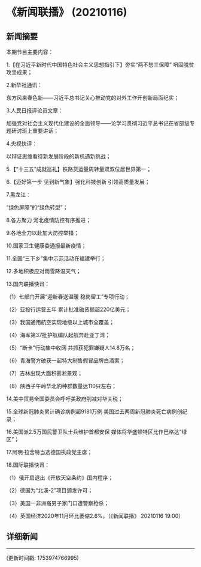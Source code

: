 # 《新闻联播》 (20210116)

## 新闻摘要

本期节目主要内容：


1.【在习近平新时代中国特色社会主义思想指引下】夯实“两不愁三保障” 巩固脱贫攻坚成果；


2.新华社通讯：

东方风来春色新——习近平总书记关心推动党的对外工作开创新局面纪实；


3.人民日报评论员文章：

加强党对社会主义现代化建设的全面领导——论学习贯彻习近平总书记在省部级专题研讨班上重要讲话；


4.央视快评：

以辩证思维看待新发展阶段的新机遇新挑战；


5.【“十三五”成就巡礼】铁路货运量周转量双双位居世界第一；


6.【迈好第一步 见到新气象】强化科技创新 引领高质量发展；


7.黑龙江：

“绿色屏障”的“绿色转型”；


8.各方聚力 河北疫情防控有序推进；


9.各地全力以赴加大防控举措；


10.国家卫生健康委通报最新疫情；


11.全国“三下乡”集中示范活动在福建举行；


12.多地积极应对雨雪降温天气；


13.国内联播快讯：


（1）七部门开展“迎新春送温暖 稳岗留工”专项行动；


（2）亚投行运营五年 累计批准融资额超220亿美元；


（3）我国通用航空实现地级以上城市全覆盖；


（4）海军第37批护航编队起航奔赴亚丁湾；


（5）“断卡”行动集中收网 共抓获犯罪嫌疑人14.8万名；


（6）青海警方破获一起特大制售假冒品牌白酒案；


（7）吉林出现大面积雾凇景观；


（8）陕西子午岭华北豹种群数量达110只左右；


14.美中贸易全国委员会呼吁美政府削减对华关税；


15.全球新冠肺炎累计确诊病例超9181万例 美国过去两周新冠肺炎死亡病例创纪录；


16.美国派2.5万国民警卫队士兵维护首都安保 媒体将华盛顿特区比作巴格达“绿区”；


17.阿明·拉舍特当选德国执政党主席；


18.国际联播快讯：


（1）俄开启退出《开放天空条约》国内程序；


（2）德国为“北溪-2”项目颁发许可；


（3）美国一非洲裔男子家门口遭警察枪杀；


（4）英国经济2020年11月环比萎缩2.6%。（《新闻联播》 20210116 19:00）

## 详细新闻

---

(更新时间戳: 1753974766995)

